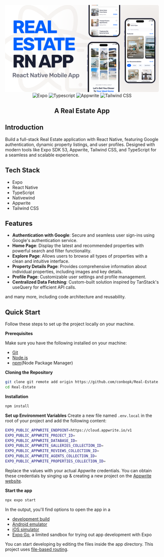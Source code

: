 <div align="center">
   <img src="./assets/Project_Banner.png" alt="Project banner">
   <img src="https://camo.githubusercontent.com/2f9bfa35e9e5cc19903ca5e230e55a02c7a816eaea34aceb8a1deddfe4b513ba/68747470733a2f2f696d672e736869656c64732e696f2f62616467652f2d4578706f2d626c61636b3f7374796c653d666f722d7468652d6261646765266c6f676f436f6c6f723d7768697465266c6f676f3d6578706f26636f6c6f723d303030303230" alt="Expo">
   <img src="https://camo.githubusercontent.com/4318b1b43422f3e2df0cee9da235b3680f08bddaa4f73fab85fc1c5c9f8b60fa/68747470733a2f2f696d672e736869656c64732e696f2f62616467652f2d547970655363726970742d626c61636b3f7374796c653d666f722d7468652d6261646765266c6f676f436f6c6f723d7768697465266c6f676f3d7479706573637269707426636f6c6f723d333137384336" alt="Typescript">
   <img src="https://camo.githubusercontent.com/4cbcc5434676759b67404424204b1f9d8932bad550d3e12921e34a2c874a82f1/68747470733a2f2f696d672e736869656c64732e696f2f62616467652f2d41707077726974652d626c61636b3f7374796c653d666f722d7468652d6261646765266c6f676f436f6c6f723d7768697465266c6f676f3d617070777269746526636f6c6f723d464433363645" alt="Appwrite">
   <img src="https://camo.githubusercontent.com/93bafe03a143d759a2983be7cd132f70a6a186233ca455f08f3f198adb3d2381/68747470733a2f2f696d672e736869656c64732e696f2f62616467652f2d5461696c77696e645f4353532d626c61636b3f7374796c653d666f722d7468652d6261646765266c6f676f436f6c6f723d7768697465266c6f676f3d7461696c77696e6463737326636f6c6f723d303642364434" alt="Tailwind CSS">

   <h2>A Real Estate App</h2>
</div>


## Introduction
Build a full-stack Real Estate application with React Native, featuring Google authentication, dynamic property listings, and user profiles.
Designed with modern tools like Expo SDK 53, Appwrite, Tailwind CSS, and TypeScript for a seamless and scalable experience.

## Tech Stack
- Expo
- React Native
- TypeScript
- Nativewind
- Appwrite
- Tailwind CSS

## Features
- **Authentication with Google**: Secure and seamless user sign-ins using Google's authentication service.
- **Home Page**: Display the latest and recommended properties with powerful search and filter functionality.  
- **Explore Page**: Allows users to browse all types of properties with a clean and intuitive interface.
- **Property Details Page**: Provides comprehensive information about individual properties, including images and key details.
- **Profile Page**: Customizable user settings and profile management. 
- **Centralized Data Fetching**: Custom-built solution inspired by TanStack's useQuery for efficient API calls.

and many more, including code architecture and reusability.

## Quick Start
Follow these steps to set up the project locally on your machine.

**Prerequisites**

Make sure you have the following installed on your machine:
- [Git](https://git-scm.com/)
- [Node.js](https://nodejs.org/en)
- [npm](https://www.npmjs.com/)(Node Package Manager)

**Cloning the Repository**
```bash
git clone git remote add origin https://github.com/conbopk/Real-Estate.git
cd Real-Estate
```

**Installation**
```bash
npm install
```

**Set up Environment Variables**
Create a new file named `.env.local` in the root of your project and add the following content:
```bash
EXPO_PUBLIC_APPWRITE_ENDPOINT=https://cloud.appwrite.io/v1
EXPO_PUBLIC_APPWRITE_PROJECT_ID=
EXPO_PUBLIC_APPWRITE_DATABASE_ID=
EXPO_PUBLIC_APPWRITE_GALLERIES_COLLECTION_ID=
EXPO_PUBLIC_APPWRITE_REVIEWS_COLLECTION_ID=
EXPO_PUBLIC_APPWRITE_AGENTS_COLLECTION_ID=
EXPO_PUBLIC_APPWRITE_PROPERTIES_COLLECTION_ID=
```

Replace the values with your actual Appwrite credentials. You can obtain these credentials by singing up & creating a new project on the [Appwrite website](https://apwr.dev/JSM050).

**Start the app**

```bash
npx expo start
```

In the output, you'll find options to open the app in a
- [development build](https://docs.expo.dev/develop/development-builds/introduction/)
- [Android emulator](https://docs.expo.dev/workflow/android-studio-emulator/)
- [iOS simulator](https://docs.expo.dev/workflow/ios-simulator/)
- [Expo Go](https://expo.dev/go), a limited sandbox for trying out app development with Expo

You can start developing by editing the files inside the app directory. This project uses [file-based routing](https://docs.expo.dev/router/introduction).